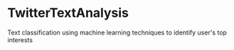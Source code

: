 # TwitterTextAnalysis
Text classification using machine learning techniques to identify user's top interests
